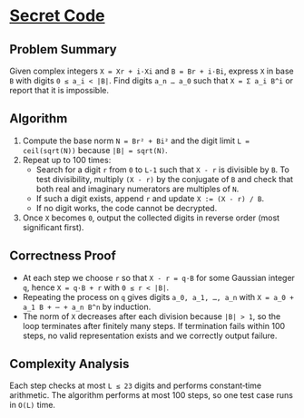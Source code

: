 # [Secret Code](https://www.spoj.com/problems/CODE1)

## Problem Summary
Given complex integers `X = Xr + i·Xi` and `B = Br + i·Bi`, express `X` in base `B` with digits `0 ≤ a_i < |B|`.  Find digits `a_n … a_0` such that `X = Σ a_i B^i` or report that it is impossible.

## Algorithm
1. Compute the base norm `N = Br² + Bi²` and the digit limit `L = ceil(sqrt(N))` because `|B| = sqrt(N)`.
2. Repeat up to 100 times:
   - Search for a digit `r` from `0` to `L-1` such that `X - r` is divisible by `B`.
     To test divisibility, multiply `(X - r)` by the conjugate of `B` and check that
     both real and imaginary numerators are multiples of `N`.
   - If such a digit exists, append `r` and update `X := (X - r) / B`.
   - If no digit works, the code cannot be decrypted.
3. Once `X` becomes `0`, output the collected digits in reverse order (most significant first).

## Correctness Proof
- At each step we choose `r` so that `X - r = q·B` for some Gaussian integer `q`, hence
  `X = q·B + r` with `0 ≤ r < |B|`.
- Repeating the process on `q` gives digits `a_0, a_1, …, a_n` with
  `X = a_0 + a_1 B + ⋯ + a_n B^n` by induction.
- The norm of `X` decreases after each division because `|B| > 1`,
  so the loop terminates after finitely many steps. If termination fails within 100 steps,
  no valid representation exists and we correctly output failure.

## Complexity Analysis
Each step checks at most `L ≤ 23` digits and performs constant‑time arithmetic.
The algorithm performs at most 100 steps, so one test case runs in `O(L)` time.


